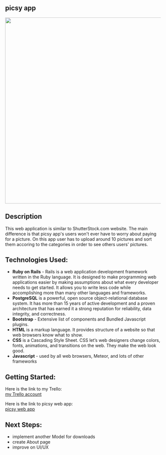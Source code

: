 ## picsy app
<img src="http://i.imgur.com/6ZTinmL.gif" width="600">



##  Description 
This web application is similar to ShutterStock.com website. The main difference is that picsy app's users won't ever have to worry about paying for a picture. On this app user has to upload around 10 pictures and sort them accoring to the categories in order to see others users' pictures.

## Technologies Used:
* **Ruby on Rails** - Rails is a web application development framework written in the Ruby language. It is designed to make programming web applications easier by making assumptions about what every developer needs to get started. It allows you to write less code while accomplishing more than many other languages and frameworks. 
* **PostgreSQL** is a powerful, open source object-relational database system. It has more than 15 years of active development and a proven architecture that has earned it a strong reputation for reliability, data integrity, and correctness. 
* **Bootstrap** - Extensive list of components and Bundled Javascript plugins.
* **HTML** is a markup language. It provides structure of a website so that web browsers know what to show.
* **CSS** is a Cascading Style Sheet. CSS let’s web designers change colors, fonts, animations, and transitions on the web. They make the web look good.
* **Javascript** - used by all web browsers, Meteor, and lots of other frameworks 

##  Getting Started:
Here is the link to my Trello:
<br>[my Trello account](https://trello.com/b/Nbgpgdr9/project-two-picsy-web-app)</br>
 
Here is the link to picsy web app:
<br>[picsy web app](https://picsy-app.herokuapp.com/)</br>

## Next Steps: 

  *  implement another Model for downloads
  *  create About page
  *  improve on UI/UX 

